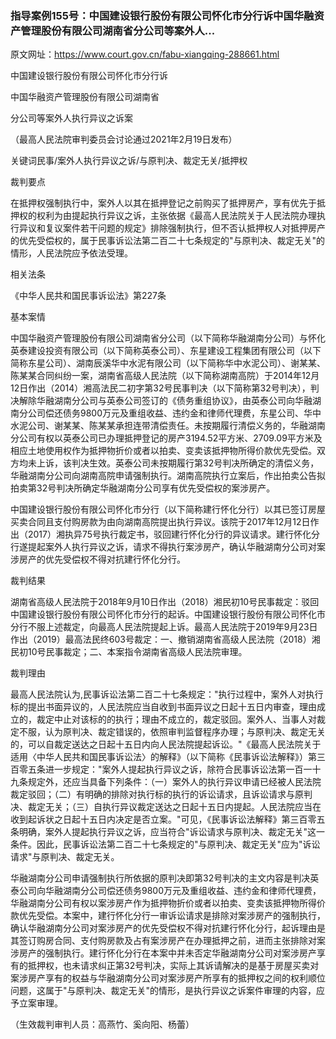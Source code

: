 ### 指导案例155号：中国建设银行股份有限公司怀化市分行诉中国华融资产管理股份有限公司湖南省分公司等案外人...
原文网址：https://www.court.gov.cn/fabu-xiangqing-288661.html

中国建设银行股份有限公司怀化市分行诉

中国华融资产管理股份有限公司湖南省

分公司等案外人执行异议之诉案

（最高人民法院审判委员会讨论通过2021年2月19日发布）

关键词民事/案外人执行异议之诉/与原判决、裁定无关/抵押权

裁判要点

在抵押权强制执行中，案外人以其在抵押登记之前购买了抵押房产，享有优先于抵押权的权利为由提起执行异议之诉，主张依据《最高人民法院关于人民法院办理执行异议和复议案件若干问题的规定》排除强制执行，但不否认抵押权人对抵押房产的优先受偿权的，属于民事诉讼法第二百二十七条规定的"与原判决、裁定无关"的情形，人民法院应予依法受理。

相关法条

《中华人民共和国民事诉讼法》第227条

基本案情

中国华融资产管理股份有限公司湖南省分公司（以下简称华融湖南分公司）与怀化英泰建设投资有限公司（以下简称英泰公司）、东星建设工程集团有限公司（以下简称东星公司）、湖南辰溪华中水泥有限公司（以下简称华中水泥公司）、谢某某、陈某某合同纠纷一案，湖南省高级人民法院（以下简称湖南高院）于2014年12月12日作出（2014）湘高法民二初字第32号民事判决（以下简称第32号判决），判决解除华融湖南分公司与英泰公司签订的《债务重组协议》，由英泰公司向华融湖南分公司偿还债务9800万元及重组收益、违约金和律师代理费，东星公司、华中水泥公司、谢某某、陈某某承担连带清偿责任。未按期履行清偿义务的，华融湖南分公司有权以英泰公司已办理抵押登记的房产3194.52平方米、2709.09平方米及相应土地使用权作为抵押物折价或者以拍卖、变卖该抵押物所得价款优先受偿。双方均未上诉，该判决生效。英泰公司未按期履行第32号判决所确定的清偿义务，华融湖南分公司向湖南高院申请强制执行。湖南高院执行立案后，作出拍卖公告拟拍卖第32号判决所确定华融湖南分公司享有优先受偿权的案涉房产。

中国建设银行股份有限公司怀化市分行（以下简称建行怀化分行）以其已签订房屋买卖合同且支付购房款为由向湖南高院提出执行异议。该院于2017年12月12日作出（2017）湘执异75号执行裁定书，驳回建行怀化分行的异议请求。建行怀化分行遂提起案外人执行异议之诉，请求不得执行案涉房产，确认华融湖南分公司对案涉房产的优先受偿权不得对抗建行怀化分行。

裁判结果

湖南省高级人民法院于2018年9月10日作出（2018）湘民初10号民事裁定：驳回中国建设银行股份有限公司怀化市分行的起诉。中国建设银行股份有限公司怀化市分行不服上述裁定，向最高人民法院提起上诉。最高人民法院于2019年9月23日作出（2019）最高法民终603号裁定：一、撤销湖南省高级人民法院（2018）湘民初10号民事裁定；二、本案指令湖南省高级人民法院审理。

裁判理由

最高人民法院认为,民事诉讼法第二百二十七条规定："执行过程中，案外人对执行标的提出书面异议的，人民法院应当自收到书面异议之日起十五日内审查，理由成立的，裁定中止对该标的的执行；理由不成立的，裁定驳回。案外人、当事人对裁定不服，认为原判决、裁定错误的，依照审判监督程序办理；与原判决、裁定无关的，可以自裁定送达之日起十五日内向人民法院提起诉讼。"《最高人民法院关于适用〈中华人民共和国民事诉讼法〉的解释》（以下简称《民事诉讼法解释》）第三百零五条进一步规定："案外人提起执行异议之诉，除符合民事诉讼法第一百一十九条规定外，还应当具备下列条件：（一）案外人的执行异议申请已经被人民法院裁定驳回；（二）有明确的排除对执行标的执行的诉讼请求，且诉讼请求与原判决、裁定无关；（三）自执行异议裁定送达之日起十五日内提起。人民法院应当在收到起诉状之日起十五日内决定是否立案。"可见，《民事诉讼法解释》第三百零五条明确，案外人提起执行异议之诉，应当符合"诉讼请求与原判决、裁定无关"这一条件。因此，民事诉讼法第二百二十七条规定的"与原判决、裁定无关"应为"诉讼请求"与原判决、裁定无关。

华融湖南分公司申请强制执行所依据的原判决即第32号判决的主文内容是判决英泰公司向华融湖南分公司偿还债务9800万元及重组收益、违约金和律师代理费，华融湖南分公司有权以案涉房产作为抵押物折价或者以拍卖、变卖该抵押物所得价款优先受偿。本案中，建行怀化分行一审诉讼请求是排除对案涉房产的强制执行，确认华融湖南分公司对案涉房产的优先受偿权不得对抗建行怀化分行，起诉理由是其签订购房合同、支付购房款及占有案涉房产在办理抵押之前，进而主张排除对案涉房产的强制执行。建行怀化分行在本案中并未否定华融湖南分公司对案涉房产享有的抵押权，也未请求纠正第32号判决，实际上其诉请解决的是基于房屋买卖对案涉房产享有的权益与华融湖南分公司对案涉房产所享有的抵押权之间的权利顺位问题，这属于"与原判决、裁定无关"的情形，是执行异议之诉案件审理的内容，应予立案审理。

（生效裁判审判人员：高燕竹、奚向阳、杨蕾）
